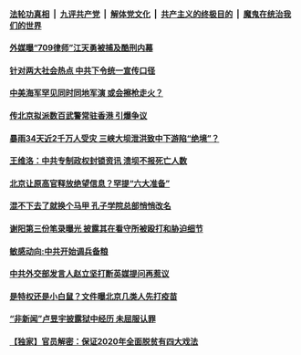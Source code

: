 ####  [法轮功真相](../../../../basic/blob/master/README.md?t=07051702) &nbsp;|&nbsp; [九评共产党](../../../../9ping.md/blob/master/README.md?t=07051702) &nbsp;|&nbsp; [解体党文化](../../../../jtdwh.md/blob/master/README.md?t=07051702)  &nbsp;|&nbsp; [共产主义的终极目的](../../../../gczydzjmd.md/blob/master/README.md?t=07051702) &nbsp;|&nbsp; [魔鬼在统治我们的世界](../../../../mgztzwmdsj.md/blob/master/README.md?t=07051702) 

#### [外媒曝“709律师”江天勇被捕及酷刑内幕](../pages/soh5/397516.md?t=07051702) 
#### [针对两大社会热点 中共下令统一宣传口径](../pages/soh5/397492.md?t=07051702) 
#### [中美海军罕见同时同地军演 或会擦枪走火？](../pages/soh5/397486.md?t=07051702) 
#### [传北京拟派数百武警常驻香港 引爆争议](../pages/soh5/397477.md?t=07051702) 
#### [暴雨34天近2千万人受灾 三峡大坝泄洪致中下游陷“绝境”？](../pages/soh5/397471.md?t=07051702) 
#### [王维洛：中共专制政权封锁资讯 溃坝不报死亡人数](../pages/soh5/397360.md?t=07051702) 
#### [北京让原高官释放绝望信息？罕提“六大准备”](../pages/soh5/397333.md?t=07051702) 
#### [混不下去了就换个马甲 孔子学院总部悄悄改名](../pages/soh5/397288.md?t=07051702) 
#### [谢阳第三份笔录曝光 披露其在看守所被殴打和胁迫细节](../pages/soh5/397234.md?t=07051702) 
#### [敏感动向:中共开始调兵备粮](../pages/soh5/397228.md?t=07051702) 
#### [中共外交部发言人赵立坚打断英媒提问再惹议](../pages/soh5/397216.md?t=07051702) 
#### [是特权还是小白鼠？文件曝北京几类人先打疫苗](../pages/soh5/397204.md?t=07051702) 
#### [“非新闻”卢昱宇披露狱中经历 未屈服认罪](../pages/soh5/397171.md?t=07051702) 
#### [【独家】官员解密：保证2020年全面脱贫有四大戏法](../pages/soh5/397045.md?t=07051702) 
